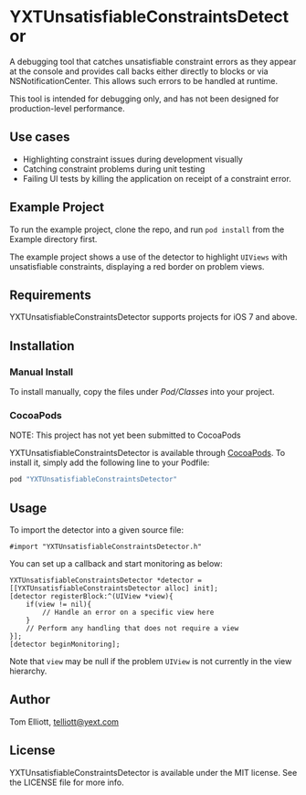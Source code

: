 # YXTUnsatisfiableConstraintsDetector

A debugging tool that catches unsatisfiable constraint errors as they appear at the console and provides call backs either directly to blocks or via NSNotificationCenter. This allows such errors to be handled at runtime.

This tool is intended for debugging only, and has not been designed for production-level performance.

## Use cases

* Highlighting constraint issues during development visually
* Catching constraint problems during unit testing
* Failing UI tests by killing the application on receipt of a constraint error.

## Example Project

To run the example project, clone the repo, and run `pod install` from the Example directory first.

The example project shows a use of the detector to highlight `UIViews` with unsatisfiable constraints, displaying a red border on problem views.

## Requirements

YXTUnsatisfiableConstraintsDetector supports projects for iOS 7 and above.

## Installation

### Manual Install

To install manually, copy the files under *Pod/Classes* into your project.

### CocoaPods

NOTE: This project has not yet been submitted to CocoaPods

YXTUnsatisfiableConstraintsDetector is available through [CocoaPods](http://cocoapods.org). To install
it, simply add the following line to your Podfile:

```ruby
pod "YXTUnsatisfiableConstraintsDetector"
```

## Usage

To import the detector into a given source file:

    #import "YXTUnsatisfiableConstraintsDetector.h"

You can set up a callback and start monitoring as below:

    YXTUnsatisfiableConstraintsDetector *detector = [[YXTUnsatisfiableConstraintsDetector alloc] init];
    [detector registerBlock:^(UIView *view){
        if(view != nil){
            // Handle an error on a specific view here
        }
	    // Perform any handling that does not require a view
    }];
    [detector beginMonitoring];

Note that `view` may be null if the problem `UIView` is not currently in the view hierarchy.

## Author

Tom Elliott, telliott@yext.com

## License

YXTUnsatisfiableConstraintsDetector is available under the MIT license. See the LICENSE file for more info.
